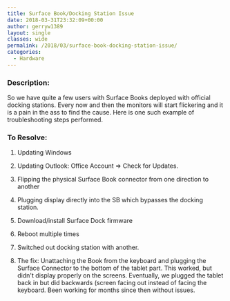 ```yaml
---
title: Surface Book/Docking Station Issue
date: 2018-03-31T23:32:09+00:00
author: gerryw1389
layout: single
classes: wide
permalink: /2018/03/surface-book-docking-station-issue/
categories:
  - Hardware
---
```

<!--more-->

### Description:

So we have quite a few users with Surface Books deployed with official docking stations. Every now and then the monitors will start flickering and it is a pain in the ass to find the cause. Here is one such example of troubleshooting steps performed.

### To Resolve:

1. Updating Windows

2. Updating Outlook: Office Account => Check for Updates.

3. Flipping the physical Surface Book connector from one direction to another

4. Plugging display directly into the SB which bypasses the docking station.

5. Download/install Surface Dock firmware

6. Reboot multiple times

7. Switched out docking station with another.

8. The fix: Unattaching the Book from the keyboard and plugging the Surface Connector to the bottom of the tablet part. This worked, but didn't display properly on the screens. Eventually, we plugged the tablet back in but did backwards (screen facing out instead of facing the keyboard. Been working for months since then without issues.